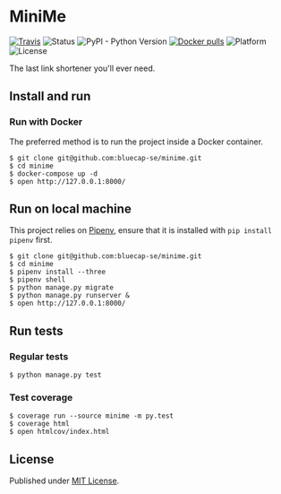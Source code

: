 # MiniMe

[![Travis](https://img.shields.io/travis/bluecap-se/minime.svg)](https://travis-ci.org/bluecap-se/minime)
![Status](https://img.shields.io/badge/status-WIP-orange.svg)
![PyPI - Python Version](https://img.shields.io/badge/python-3.7-blue.svg)
[![Docker pulls](https://img.shields.io/docker/pulls/bluecap/minime.svg?style=flat-square)](https://registry.hub.docker.com/u/bluecap/minime/)
![Platform](https://img.shields.io/badge/platform-win%20%7C%20lin%20%7C%20osx-lightgrey.svg)
![License](https://img.shields.io/badge/license-MIT-blue.svg)

The last link shortener you'll ever need.

## Install and run

### Run with Docker

The preferred method is to run the project inside a Docker container.

```
$ git clone git@github.com:bluecap-se/minime.git
$ cd minime
$ docker-compose up -d
$ open http://127.0.0.1:8000/
```

## Run on local machine

This project relies on [Pipenv](https://docs.pipenv.org/), ensure that it is
installed with `pip install pipenv` first.

```
$ git clone git@github.com:bluecap-se/minime.git
$ cd minime
$ pipenv install --three
$ pipenv shell
$ python manage.py migrate
$ python manage.py runserver &
$ open http://127.0.0.1:8000/
```

## Run tests

### Regular tests

```
$ python manage.py test
```

### Test coverage

```
$ coverage run --source minime -m py.test
$ coverage html
$ open htmlcov/index.html
```

## License

Published under [MIT License](https://github.com/bluecap-se/minime/master/LICENSE).
